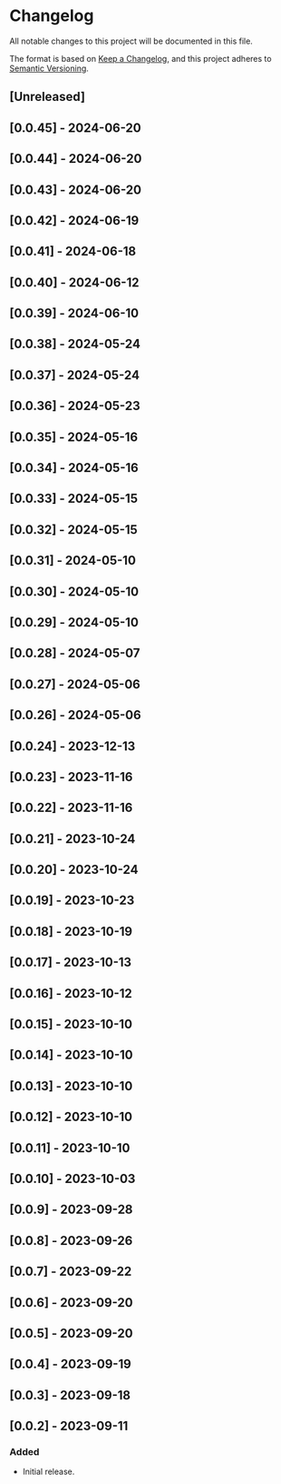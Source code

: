 # Changelog

All notable changes to this project will be documented in this file.

The format is based on [Keep a Changelog](https://keepachangelog.com/en/1.0.0/),
and this project adheres to [Semantic Versioning](https://semver.org/spec/v2.0.0.html).

## [Unreleased]

## [0.0.45] - 2024-06-20

## [0.0.44] - 2024-06-20

## [0.0.43] - 2024-06-20

## [0.0.42] - 2024-06-19

## [0.0.41] - 2024-06-18

## [0.0.40] - 2024-06-12

## [0.0.39] - 2024-06-10

## [0.0.38] - 2024-05-24

## [0.0.37] - 2024-05-24

## [0.0.36] - 2024-05-23

## [0.0.35] - 2024-05-16

## [0.0.34] - 2024-05-16

## [0.0.33] - 2024-05-15

## [0.0.32] - 2024-05-15

## [0.0.31] - 2024-05-10

## [0.0.30] - 2024-05-10

## [0.0.29] - 2024-05-10

## [0.0.28] - 2024-05-07

## [0.0.27] - 2024-05-06

## [0.0.26] - 2024-05-06

## [0.0.24] - 2023-12-13

## [0.0.23] - 2023-11-16

## [0.0.22] - 2023-11-16

## [0.0.21] - 2023-10-24

## [0.0.20] - 2023-10-24

## [0.0.19] - 2023-10-23

## [0.0.18] - 2023-10-19

## [0.0.17] - 2023-10-13

## [0.0.16] - 2023-10-12

## [0.0.15] - 2023-10-10

## [0.0.14] - 2023-10-10

## [0.0.13] - 2023-10-10

## [0.0.12] - 2023-10-10

## [0.0.11] - 2023-10-10

## [0.0.10] - 2023-10-03

## [0.0.9] - 2023-09-28

## [0.0.8] - 2023-09-26

## [0.0.7] - 2023-09-22

## [0.0.6] - 2023-09-20

## [0.0.5] - 2023-09-20

## [0.0.4] - 2023-09-19

## [0.0.3] - 2023-09-18

## [0.0.2] - 2023-09-11

### Added

- Initial release.
